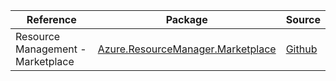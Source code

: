 | Reference | Package | Source |
|---|---|---|
|Resource Management - Marketplace|[Azure.ResourceManager.Marketplace](https://www.nuget.org/packages/Azure.ResourceManager.Marketplace)|[Github](https://github.com/Azure/azure-sdk-for-net/blob/main/sdk/marketplace/Azure.ResourceManager.Marketplace)|
